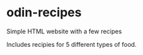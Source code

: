 # odin-recipes
Simple HTML website with a few recipes

Includes recipies for 5 different types of food.